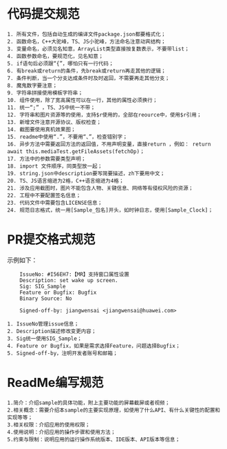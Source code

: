 # 代码提交规范

    1. 所有文件，包括自动生成的编译文件package.json都要格式化；
    2. 函数命名，C++大驼峰，TS、JS小驼峰，方法命名注意动宾结构；
    3. 变量命名，必须见名知意，ArrayList类型直接按复数表示，不要带list；
    4. 函数参数命名，要规范化，见名知意；
    5. if语句后必须跟“{”，哪怕只有一行代码；
    6. 有break或return的条件，先break或return再走其他的逻辑；
    7. 条件判断，当一个分支达成条件时及时返回，不需要再走其他分支；
    8. 魔鬼数字要注意；
    9. 字符串拼接使用模板字符串；
    10. 组件使用，除了宽高属性可以在一行，其他的属性必须换行；
    11. 统一“;” ，TS、JS中统一不带；
    12. 字符串和图片资源等的使用，支持$r使用的，全部在reource中，使用$r引用；
    13. 新增文件注意开源协议、版权检查；
    14. 截图要使用真机效果图；
    15. readme中使用“.”，不要用“、”，检查错别字；
    16. 异步方法中需要返回方法的返回值，不用声明变量，直接return ，例如： return await this.mediaTest.getFileAssets(fetchOp)；
    17. 方法中的参数需要类型声明；
    18. import 文件顺序，同类型放一起；
    19. string.json中description要写简要描述，zh下要用中文；
    20. TS、JS语言缩进为2格，C++语言缩进为4格；
    21. 涉及应用截图时，图片不能包含人物、关键信息、网络等有侵权风险的资源；
    22. 工程中不要配置签名信息；
    23. 代码文件中需要包含LICENSE信息；
    24. 规范日志格式，统一用[Sample_包名]开头，如时钟日志，使用[Sample_Clock]；

# PR提交格式规范

示例如下：
```
	IssueNo: #I56EH7:【MR】支持窗口属性设置
	Description: set wake up screen.
	Sig: SIG_Sample
	Feature or Bugfix: Bugfix
	Binary Source: No

	Signed-off-by: jiangwensai <jiangwensai@huawei.com>
```

    1. IssueNo管理issue信息；
    2. Description描述修改变更内容；
    3. Sig统一使用SIG_Sample；
    4. Feature or Bugfix，如果是需求选择Feature，问题选择Bugfix；
    5. Signed-off-by，注明开发者账号和邮箱；
	
# ReadMe编写规范

	1.简介：介绍sample的具体功能，附上主要功能的屏幕截屏或者视频；
	2.相关概念：需要介绍本sample的主要实现原理，如使用了什么API、有什么关键性的配置和实现等等；
	3.相关权限：介绍应用的使用权限；
	4.使用说明：介绍应用的操作步骤和使用方法；
	5.约束与限制：说明应用的运行操作系统版本、IDE版本、API版本等信息；